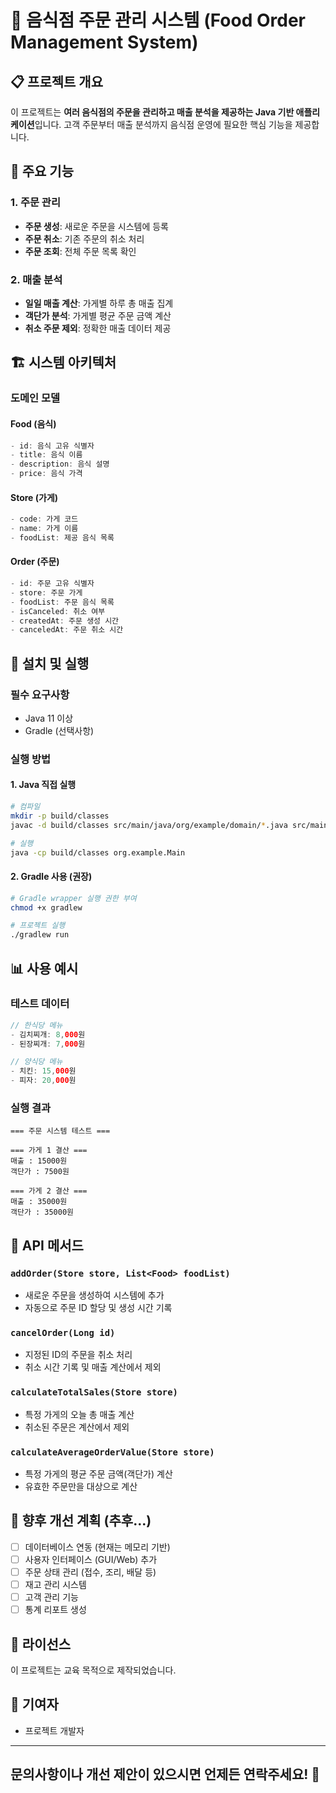 # 🏪 음식점 주문 관리 시스템 (Food Order Management System)

## 📋 프로젝트 개요

이 프로젝트는 **여러 음식점의 주문을 관리하고 매출 분석을 제공하는 Java 기반 애플리케이션**입니다. 
고객 주문부터 매출 분석까지 음식점 운영에 필요한 핵심 기능을 제공합니다.

## 🎯 주요 기능

### 1. 주문 관리
- **주문 생성**: 새로운 주문을 시스템에 등록
- **주문 취소**: 기존 주문의 취소 처리
- **주문 조회**: 전체 주문 목록 확인

### 2. 매출 분석
- **일일 매출 계산**: 가게별 하루 총 매출 집계
- **객단가 분석**: 가게별 평균 주문 금액 계산
- **취소 주문 제외**: 정확한 매출 데이터 제공

## 🏗️ 시스템 아키텍처

### 도메인 모델

#### Food (음식)
```java
- id: 음식 고유 식별자
- title: 음식 이름
- description: 음식 설명
- price: 음식 가격
```

#### Store (가게)
```java
- code: 가게 코드
- name: 가게 이름
- foodList: 제공 음식 목록
```

#### Order (주문)
```java
- id: 주문 고유 식별자
- store: 주문 가게
- foodList: 주문 음식 목록
- isCanceled: 취소 여부
- createdAt: 주문 생성 시간
- canceledAt: 주문 취소 시간
```

## 🚀 설치 및 실행

### 필수 요구사항
- Java 11 이상
- Gradle (선택사항)

### 실행 방법

#### 1. Java 직접 실행
```bash
# 컴파일
mkdir -p build/classes
javac -d build/classes src/main/java/org/example/domain/*.java src/main/java/org/example/Main.java

# 실행
java -cp build/classes org.example.Main
```

#### 2. Gradle 사용 (권장)
```bash
# Gradle wrapper 실행 권한 부여
chmod +x gradlew

# 프로젝트 실행
./gradlew run
```

## 📊 사용 예시

### 테스트 데이터
```java
// 한식당 메뉴
- 김치찌개: 8,000원
- 된장찌개: 7,000원

// 양식당 메뉴  
- 치킨: 15,000원
- 피자: 20,000원
```

### 실행 결과
```
=== 주문 시스템 테스트 ===

=== 가게 1 결산 ===
매출 : 15000원
객단가 : 7500원

=== 가게 2 결산 ===
매출 : 35000원
객단가 : 35000원
```

## 🔧 API 메서드

### `addOrder(Store store, List<Food> foodList)`
- 새로운 주문을 생성하여 시스템에 추가
- 자동으로 주문 ID 할당 및 생성 시간 기록

### `cancelOrder(Long id)`
- 지정된 ID의 주문을 취소 처리
- 취소 시간 기록 및 매출 계산에서 제외

### `calculateTotalSales(Store store)`
- 특정 가게의 오늘 총 매출 계산
- 취소된 주문은 계산에서 제외

### `calculateAverageOrderValue(Store store)`
- 특정 가게의 평균 주문 금액(객단가) 계산
- 유효한 주문만을 대상으로 계산


## 🔮 향후 개선 계획 (추후...)

- [ ] 데이터베이스 연동 (현재는 메모리 기반)
- [ ] 사용자 인터페이스 (GUI/Web) 추가
- [ ] 주문 상태 관리 (접수, 조리, 배달 등)
- [ ] 재고 관리 시스템
- [ ] 고객 관리 기능
- [ ] 통계 리포트 생성

## 📝 라이선스

이 프로젝트는 교육 목적으로 제작되었습니다.

## 👥 기여자

- 프로젝트 개발자

---

**문의사항이나 개선 제안이 있으시면 언제든 연락주세요!** 🚀
- 
